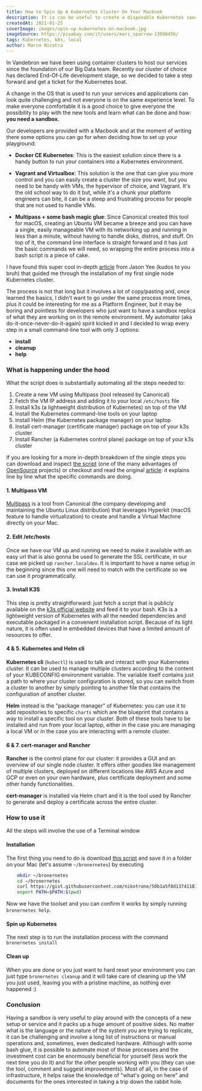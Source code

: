 ```yaml
---
title: How to Spin Up A Kubernetes Cluster On Your Macbook
description: It is can be useful to create a disposable Kubernetes sandbox to play with when you are exploring a new application and how it could work.
createdAt: 2021-01-25
coverImage: images/spin-up-kubernetes-on-macbook.jpg
imageSource: https://pixabay.com/it/users/mari_sparrow-13090456/
tags: Kubernetes, k8s, local
author: Marco Nicotra
---
```


In Vandebron we have been using container clusters to host our services since the foundation of our Big Data team. 
Recently our cluster of choice has declared End-Of-Life development stage, so we decided to take a step forward and get a ticket for the Kubernetes boat.

A change in the OS that is used to run your services and applications can look quite challenging and not everyone is on the same experience level. To make everyone comfortable it is a good choice to give everyone the possibility to play with the new tools and learn what can be done and how: **you need a sandbox.**

Our developers are provided with a Macbook and at the moment of writing there some options you can go for when deciding how to set up your playground:

- **Docker CE Kubernetes**: This is the easiest solution since there is a handy button to run your containers into a Kubernetes environment.

- **Vagrant and Virtualbox**: This solution is the one that can give you more control and you can easily create a cluster the size you want, but you need to be handy with VMs, the hypervisor of choice, and Vagrant. It's the old school way to do it but, while it's a chunk your platform engineers can bite, it can be a steep and frustrating process for people that are not used to handle VMs.

- **Multipass + some bash magic glue**: Since Canonical created this tool for macOS, creating an Ubuntu VM became a breeze and you can have a single, easily manageable VM with its networking up and running in less than a minute, without having to handle disks, distros, and stuff. On top of it, the command line interface is straight forward and it has just the basic commands we will need, so wrapping the entire process into a bash script is a piece of cake.

I have found this super cool in-depth [article](https://jyeee.medium.com/kubernetes-on-your-macos-laptop-with-multipass-k3s-and-rancher-2-4-6e9cbf013f58) from Jason Yee (kudos to you bruh) that guided me through the installation of my first single node Kubernetes cluster.

The process is not that long but it involves a lot of copy/pasting and, once learned the basics, I didn't want to go under the same process more times, plus it could be interesting for me as a Platform Engineer, but it may be boring and pointless for developers who just want to have a sandbox replica of what they are working on in the remote environment.
My automator (aka do-it-once-never-do-it-again) spirit kicked in and I decided to wrap every step in a small command-line tool with only 3 options:
- **install**
- **cleanup**
- **help**


### What is happening under the hood

What the script does is substantially automating all the steps needed to:
1. Create a new VM using Multipass (tool released by Canonical)
2. Fetch the VM IP address and adding it to your local `/etc/hosts` file
3. Install k3s (a lightweight distribution of Kubernetes) on top of the VM
4. Install the Kubernetes command-line tools on your laptop
5. Install Helm (the Kubernetes package manager) on your laptop
6. Install cert-manager (certificate manager) package on top of your k3s cluster
7. Install Rancher (a Kubernetes control plane) package on top of your k3s cluster

If you are looking for a more in-depth breakdown of the single steps you can download and inspect [the script](https://gist.githubusercontent.com/nikotrone/50b1a5f8d137411879eb2467e689bfbe/raw/090b4b4323d96ac28d96bbb346e2e657073722e6/bronernetes) (one of the many advantages of [OpenSource](https://en.wikipedia.org/wiki/Open_source) projects) or checkout and read the original [article](https://jyeee.medium.com/kubernetes-on-your-macos-laptop-with-multipass-k3s-and-rancher-2-4-6e9cbf013f58): it explains line by line what the specific commands are doing.

#### 1. Multipass VM
[Multipass](https://multipass.run/) is a tool from Canonical (the company developing and maintaining the Ubuntu Linux distribution) that leverages Hyperkit (macOS feature to handle virtualization) to create and handle a Virtual Machine directly on your Mac.

#### 2. Edit /etc/hosts
Once we have our VM up and running we need to make it available with an easy url that is also gonna be used to generate the SSL certificate, in our case we picked up `rancher.localdev`.
It is important to have a name setup in the beginning since this one will need to match with the certificate so we can use it programmatically.

#### 3. Install K3S
This step is pretty straightforward: just fetch a script that is publicly available on the [k3s official website](https://get.k3s.io) and feed it to your bash.
K3s is a lightweight version of Kubernetes with all the needed dependencies and executable packaged in a convenient installation script. Because of its light nature, it is often used in embedded devices that have a limited amount of resources to offer.

#### 4 & 5. Kubernetes and Helm cli
**Kubernetes cli** (`kubectl`) is used to talk and interact with your Kubernetes cluster. It can be used to manage multiple clusters according to the content of your KUBECONFIG environment variable. 
The variable itself contains just a path to where your cluster configuration is stored, so you can switch from a cluster to another by simply pointing to another file that contains the configuration of another cluster.

**Helm** instead is the "package manager" of Kubernetes: you can use it to add repositories to specific `charts` which are the blueprint that contains a way to install a specific tool on your cluster.
Both of these tools have to be installed and run from your local laptop, either in the case you are managing a local VM or in the case you are interacting with a remote cluster.

#### 6 & 7. cert-manager and Rancher

**Rancher** is the control plane for our cluster: it provides a GUI and an overview of our single node cluster. It offers other goodies like management of multiple clusters, deployed on different locations like AWS Azure and GCP or even on your own hardware, plus certificate deployment and some other handy functionalities.

**cert-manager** is installed via Helm chart and it is the tool used by Rancher to generate and deploy a certificate across the entire cluster.

### How to use it

All the steps will involve the use of a Terminal window
#### Installation
The first thing you need to do is download [this script](https://gist.github.com/nikotrone/50b1a5f8d137411879eb2467e689bfbe) and save it in a folder on your Mac (let's assume `~/bronernetes`) by executing
```bash
    mkdir ~/bronernetes
    cd ~/bronernetes
    curl https://gist.githubusercontent.com/nikotrone/50b1a5f8d137411879eb2467e689bfbe/raw/090b4b4323d96ac28d96bbb346e2e657073722e6/bronernetes > bronernetes
    export PATH=$PATH:$(pwd)
```

Now we have the toolset and you can confirm it works by simply running `bronernetes help`.

#### Spin up Kubernetes
The next step is to run the installation process with the command `bronernetes install`

#### Clean up
When you are done or you just want to hard reset your environment you can just type `bronernetes cleanup` and it will take care of cleaning up the VM you just used, leaving you with a pristine machine, as nothing ever happened :)

### Conclusion

Having a sandbox is very useful to play around with the concepts of a new setup or service and it packs up a huge amount of positive sides. No matter what is the language or the nature of the system you are trying to replicate, it can be challenging and involve a long list of instructions or manual operations and, sometimes, even dedicated hardware. Although with some bash glue, it is possible to automate most of those processes and the investment cost can be enormously beneficial for yourself (less work the next time you do it) and for the other people working with you (they can use the tool, comment and suggest improvements). Most of all, in the case of infrastructure, it helps raise the knowledge of "what's going on here" and documents for the ones interested in taking a trip down the rabbit hole.
